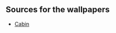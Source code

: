 ## Sources for the wallpapers

- [Cabin](https://github.com/orangci/walls-catppuccin-mocha/blob/master/cabin.png)
